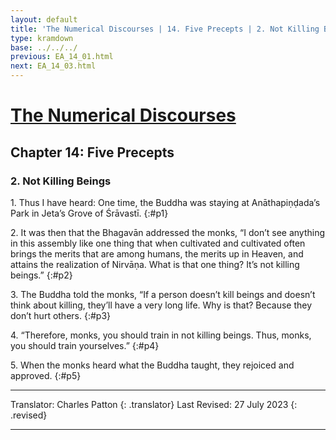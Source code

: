 ```yaml
---
layout: default
title: 'The Numerical Discourses | 14. Five Precepts | 2. Not Killing Beings'
type: kramdown
base: ../../../
previous: EA_14_01.html
next: EA_14_03.html
---
```


# [The Numerical Discourses](../index.html)
## Chapter 14: Five Precepts
### 2. Not Killing Beings

1\. Thus I have heard: One time, the Buddha was staying at Anāthapiṇḍada’s Park in Jeta’s Grove of Śrāvastī.
{:#p1}

2\. It was then that the Bhagavān addressed the monks, “I don’t see anything in this assembly like one thing that when cultivated and cultivated often brings the merits that are among humans, the merits up in Heaven, and attains the realization of Nirvāṇa. What is that one thing? It’s not killing beings.”
{:#p2}

3\. The Buddha told the monks, “If a person doesn’t kill beings and doesn’t think about killing, they’ll have a very long life. Why is that? Because they don’t hurt others.
{:#p3}

4\. “Therefore, monks, you should train in not killing beings. Thus, monks, you should train yourselves.”
{:#p4}

5\. When the monks heard what the Buddha taught, they rejoiced and approved.
{:#p5}

---

Translator: Charles Patton
{: .translator}
Last Revised: 27 July 2023
{: .revised}

---